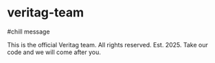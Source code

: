 # veritag-team

#chill message


This is the official Veritag team. All rights reserved. Est. 2025. Take our code and we will come after you.